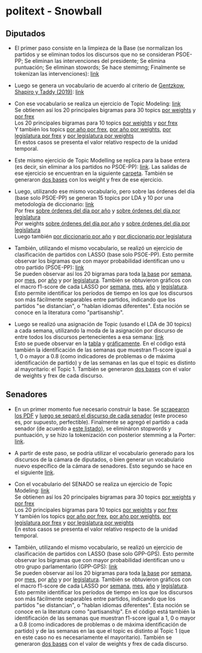 # politext - Snowball
## Diputados

- El primer paso consiste en la limpieza de la Base (se normalizan los partidos y se eliminan todos los discursos que no se consideran PSOE-PP; Se eliminan las intervenciones del presidente; Se elimina puntuación; Se eliminan stowords; Se hace stemimng; Finalmente se tokenizan las intervenciones): [link](https://github.com/LCaravaggio/politext/blob/snowball/Limpiar_la_base.ipynb) </br>

- Luego se genera un vocabulario de acuerdo al criterio de [Gentzkow, Shapiro y Taddy (2019)](https://onlinelibrary.wiley.com/doi/abs/10.3982/ECTA16566): [link](https://github.com/LCaravaggio/politext/blob/main/GS%20-%20Guardar%20Vocabulario.ipynb) </br>

- Con ese vocabulario se realiza un ejercicio de Topic Modeling: [link](https://github.com/LCaravaggio/politext/blob/snowball/GS_v0_2_con_vocab.ipynb) </br>
Se obtienen así los 20 principales bigramas para 30 topics [por weights](https://github.com/LCaravaggio/politext/blob/snowball/output/bigramas_por_weights_30topics.csv) y [por frex](https://github.com/LCaravaggio/politext/blob/snowball/output/bigramas_por_frex_30topics.csv) </br>
Los 20 principales bigramas para 10 topics [por weights](https://github.com/LCaravaggio/politext/blob/snowball/output/bigramas_por_weights_10topics.csv) y [por frex](https://github.com/LCaravaggio/politext/blob/snowball/output/bigramas_por_frex_10topics.csv) </br>
Y también los topics [por año por frex](https://github.com/LCaravaggio/politext/blob/snowball/output/topics_por_a%C3%B1o_por_frex.csv), [por año por weights](https://github.com/LCaravaggio/politext/blob/snowball/output/topics_por_a%C3%B1o_por_weights.csv), [por legislatura por frex](https://github.com/LCaravaggio/politext/blob/snowball/output/topics_por_legislatura_por_frex.csv) y [por legislatura por weights](https://github.com/LCaravaggio/politext/blob/snowball/output/topics_por_legislatura_por_weights.csv) </br>
En estos casos se presenta el valor relativo respecto de la unidad temporal. 

- Este mismo ejercicio de Topic Modelling se replica para la base entera (es decir, sin eliminar a los partidos no PSOE-PP): [link](https://github.com/LCaravaggio/politext/blob/snowball/GS_v0_2_con_vocab_allbase.ipynb). Las salidas de ese ejercicio se encuentran en la siguiente [carpeta](https://github.com/LCaravaggio/politext/tree/snowball/output/allbase). También se generaron [dos bases](https://www.kaggle.com/datasets/leonardocaravaggio/bases-30-topics-weights-y-frex-all-base) con los weight y frex de ese ejercicio.

- Luego, utilizando ese mismo vocabulario, pero sobre las órdenes del día (base solo PSOE-PP) se generan 15 topics por LDA y 10 por una metodología de diccionario: [link](https://github.com/LCaravaggio/politext/blob/snowball/GS_Orden_del_D%C3%ADa_v0_2.ipynb) </br>
Por frex [sobre órdenes del día por año](https://github.com/LCaravaggio/politext/blob/snowball/output/topics_por_a%C3%B1o_por_frex_por_ordendeldia.csv) y 
[sobre órdenes del día por legislatura](https://github.com/LCaravaggio/politext/blob/snowball/output/topics_por_legislatura_por_frex_por_ordendeldia.csv) </br>
Por weights [sobre órdenes del día por año](https://github.com/LCaravaggio/politext/blob/snowball/output/topics_por_a%C3%B1o_por_weights_por_ordendeldia.csv) y 
[sobre órdenes del día por legislatura](https://github.com/LCaravaggio/politext/blob/snowball/output/topics_por_legislatura_por_weights_por_ordendeldia.csv) </br>
Luego también [por diccionario por año](https://github.com/LCaravaggio/politext/blob/snowball/output/topics_por_a%C3%B1o_por_designacionamano.csv) y 
[por diccionario por legislatura](https://github.com/LCaravaggio/politext/blob/snowball/output/topics_por_legislatura_por_designacionamano.csv) </br>

- También, utilizando el mismo vocabulario, se realizó un ejercicio de clasificación de partidos con LASSO (base solo PSOE-PP). Esto permite observar los bigramas que con mayor probabilidad identifican uno u otro partido (PSOE-PP): [link](https://github.com/LCaravaggio/politext/blob/snowball/LASSO.ipynb) </br>
Se pueden observar así los 20 bigramas para toda [la base](https://github.com/LCaravaggio/politext/blob/snowball/output/lasso.csv) por [semana](https://github.com/LCaravaggio/politext/blob/snowball/output/lasso_por_semana.csv), por [mes](https://github.com/LCaravaggio/politext/blob/snowball/output/lasso_por_mes.csv), por [año](https://github.com/LCaravaggio/politext/blob/snowball/output/lasso_por_a%C3%B1o.csv) y por [legislatura](https://github.com/LCaravaggio/politext/blob/snowball/output/lasso_por_legislatura.csv).
También se obtuvieron gráficos con el macro f1-score de cada LASSO por [semana](https://github.com/LCaravaggio/politext/blob/snowball/output/lasso_por_semana.png), [mes](https://github.com/LCaravaggio/politext/blob/snowball/output/lasso_por_mes.png), [año](https://github.com/LCaravaggio/politext/blob/main/output/lasso_por_a%C3%B1o.png) y [legislatura](https://github.com/LCaravaggio/politext/blob/snowball/output/lasso_por_legislatura.png). Esto permite identificar los períodos de tiempo en los que los discursos son más fácilmente separables entre partidos, indicando que los partidos "se distancian", o "hablan idiomas diferentes". Esta noción se conoce en la literatura como "partisanship". 

- Luego se realizó una asignación de Topic (usando el LDA de 30 topics) a cada semana, utilizando la moda de la asignación por discurso de entre todos los discursos pertenecientes a esa semana: [link](https://github.com/LCaravaggio/politext/blob/snowball/LASSO.ipynb)  </br>
Esto se puede observar en la [tabla](https://github.com/LCaravaggio/politext/blob/snowball/output/topic_por_semana.csv) y [gráficamente](https://github.com/LCaravaggio/politext/blob/snowball/output/topic_por_semana.png). En el código está también la identificación de las semanas que muestran f1-score igual a 1, 0 o mayor a 0.8 (como indicadores de problemas o de máxima identificación de partido) y de las semanas en las que el topic es distinto al mayoritario: el Topic 1. También se generaron [dos bases](https://www.kaggle.com/datasets/leonardocaravaggio/bases-30-topics-weights-y-frex) con el valor de weights y frex de cada discurso.

## Senadores
- En un primer momento fue necesario construir la base. Se [scrapearon los PDF](https://github.com/LCaravaggio/politext/blob/snowball/Scrap_PDFs.ipynb) y [luego se separó el discurso de cada senador](https://github.com/LCaravaggio/politext/blob/snowball/Parseo_de_Discursos.ipynb) (este proceso es, por supuesto, perfectible). Finalmente se agregó el partido a cada senador (de acuerdo a [este listado](https://www.senado.es/web/composicionorganizacion/senadores/composicionsenado/senadoresdesde1977/consultaorden/index.html)), se elimináron stopwords y puntuación, y se hizo la tokenización con posterior stemming a la Porter: [link](https://github.com/LCaravaggio/politext/blob/snowball/Limpiar_la_base_Senado.ipynb).

- A partir de este paso, se podría utilizar el vocabulario generado para los discursos de la cámara de diputados, o bien generar un vocabulario nuevo específico de la cámara de senadores. Esto segundo se hace en el siguiente [link](https://github.com/LCaravaggio/politext/blob/snowball/GS%20-%20Guardar%20Vocabulario%20-%20Senado.ipynb).

- Con el vocabulario del SENADO se realiza un ejercicio de Topic Modeling: [link](https://github.com/LCaravaggio/politext/blob/snowball/GS_v0_2_con_vocab_senado.ipynb) </br>
Se obtienen así los 20 principales bigramas para 30 topics [por weights](https://github.com/LCaravaggio/politext/blob/snowball/output_senado/bigramas_por_weights_30topics_senado.csv) y [por frex](https://github.com/LCaravaggio/politext/blob/snowball/output_senado/bigramas_por_frex_30topics_senado.csv) </br>
Los 20 principales bigramas para 10 topics [por weights](https://github.com/LCaravaggio/politext/blob/snowball/output_senado/bigramas_por_weights_10topics_senado.csv) y [por frex](https://github.com/LCaravaggio/politext/blob/snowball/output_senado/bigramas_por_frex_10topics_senado.csv) </br>
Y también los topics [por año por frex](https://github.com/LCaravaggio/politext/blob/snowball/output_senado/topics_por_a%C3%B1o_por_frex_senado.csv), [por año por weights](https://github.com/LCaravaggio/politext/blob/snowball/output_senado/topics_por_a%C3%B1o_por_weights_senado.csv), [por legislatura por frex](https://github.com/LCaravaggio/politext/blob/snowball/output_senado/topics_por_legislatura_por_frex_senado.csv) y [por legislatura por weights](https://github.com/LCaravaggio/politext/blob/snowball/output_senado/topics_por_legislatura_por_weights_senado.csv) </br>
En estos casos se presenta el valor relativo respecto de la unidad temporal. 

- También, utilizando el mismo vocabulario, se realizó un ejercicio de clasificación de partidos con LASSO (base solo GPP-GPS). Esto permite observar los bigramas que con mayor probabilidad identifican uno u otro grupo parlamentario (GPP-GPS): [link](https://github.com/LCaravaggio/politext/blob/snowball/LASSO_Senado.ipynb) </br>
Se pueden observar así los 20 bigramas para toda [la base](https://github.com/LCaravaggio/politext/blob/snowball/output_senado/lasso_senado.csv) por [semana](https://github.com/LCaravaggio/politext/blob/snowball/output_senado/lasso_por_semana_senado.csv), por [mes](https://github.com/LCaravaggio/politext/blob/snowball/output_senado/lasso_por_mes_senado.csv), por [año](https://github.com/LCaravaggio/politext/blob/snowball/output_senado/lasso_por_a%C3%B1o_senado.csv) y por [legislatura](https://github.com/LCaravaggio/politext/blob/snowball/output_senado/lasso_por_legislatura_senado.csv).
También se obtuvieron gráficos con el macro f1-score de cada LASSO por [semana](https://github.com/LCaravaggio/politext/blob/snowball/output_senado/lasso_por_semana_senado.png), [mes](https://github.com/LCaravaggio/politext/blob/snowball/output_senado/lasso_por_mes_senado.png), [año](https://github.com/LCaravaggio/politext/blob/snowball/output_senado/lasso_por_a%C3%B1o_senado.png) y [legislatura](https://github.com/LCaravaggio/politext/blob/snowball/output_senado/lasso_por_legislatura_senado.png). Esto permite identificar los períodos de tiempo en los que los discursos son más fácilmente separables entre partidos, indicando que los partidos "se distancian", o "hablan idiomas diferentes". Esta noción se conoce en la literatura como "partisanship". En el código está también la identificación de las semanas que muestran f1-score igual a 1, 0 o mayor a 0.8 (como indicadores de problemas o de máxima identificación de partido) y de las semanas en las que el topic es distinto al Topic 1 (que en este caso no es necesariamente el mayoritario). También se generaron [dos bases](https://www.kaggle.com/datasets/leonardocaravaggio/bases-30-topics-weights-y-frex) con el valor de weights y frex de cada discurso.
